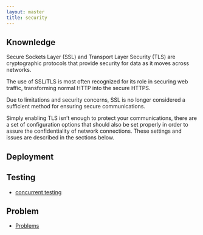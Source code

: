 ```yaml
---
layout: master
title: security
---
```


## Knownledge


Secure Sockets Layer (SSL) and Transport Layer Security (TLS) are cryptographic protocols that provide security for data as it moves across networks. 

The use of SSL/TLS is most often recognized for its role in securing web traffic, transforming normal HTTP into the secure HTTPS. 

Due to limitations and security concerns, SSL is no longer considered a sufficient method for ensuring secure communications. 

Simply enabling TLS isn’t enough to protect your communications, there are a set of configuration options that should also be set properly in order to assure the confidentiality of network connections. These settings and issues are described in the sections below.

## Deployment 



## Testing 

* [concurrent testing](test-concurrent.html)


## Problem

* [Problems](problems.html)

